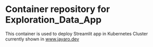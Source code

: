 # Container repository for Exploration_Data_App
This container is used to deploy Streamlit app in Kubernetes Cluster currently shown in www.jayaro.dev
